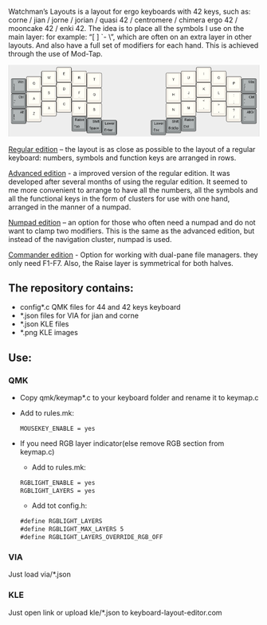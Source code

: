 Watchman’s Layouts is a layout for ergo keyboards with 42 keys, such as: corne / jian / jorne / jorian / quasi 42 / centromere / chimera ergo 42 / mooncake 42 / enki 42. The idea is to place all the symbols I use on the main layer: for example: “[  ] `- \”, which are often on an extra layer in other layouts. And also have a full set of modifiers for each hand. This is achieved through the use of Mod-Tap.

![Main layer](/_images/main.png )

[Regular edition](http://www.keyboard-layout-editor.com/#/gists/246772cb72fa2de02354d5cb1add6b2b)
 – the layout is as close as possible to the layout of a regular keyboard: numbers, symbols and function keys are arranged in rows.

[Advanced edition](http://www.keyboard-layout-editor.com/#/gists/d5593906579fe6564cd1701fccca1e62) - a improved version of the regular edition. It was developed after several months of using the regular edition. It seemed to me more convenient to arrange to have all the numbers, all the symbols and all the functional keys in the form of clusters for use with one hand, arranged in the manner of a numpad.

[Numpad edition](http://www.keyboard-layout-editor.com/#/gists/ac3aeb8844fee4f92e167979eb98936a)
 – an option for those who often need a numpad and do not want to clamp two modifiers.  This is the same as the advanced edition, but instead of the navigation cluster, numpad is used.

[Commander edition](http://www.keyboard-layout-editor.com/#/gists/a9f4aa4ac14d66351b3cfa98a42d9165) - Option for working with dual-pane file managers. they only need F1-F7. Also, the Raise layer is symmetrical for both halves.

## The repository contains:
* config*.c QMK files for 44 and 42 keys keyboard
* *.json files for VIA for jian and corne
* *.json KLE files 
* *.png KLE images

## Use:
### QMK
* Copy qmk/keymap*.c to your keyboard folder and rename it to keymap.c
* Add to rules.mk:
  ```
  MOUSEKEY_ENABLE = yes
  ```

* If you need RGB layer indicator(else remove RGB section from keymap.c)
  * Add to rules.mk:
  ```
  RGBLIGHT_ENABLE = yes
  RGBLIGHT_LAYERS = yes
  ```

  * Add tot config.h:
  ```
  #define RGBLIGHT_LAYERS
  #define RGBLIGHT_MAX_LAYERS 5
  #define RGBLIGHT_LAYERS_OVERRIDE_RGB_OFF
  ```

### VIA
Just load via/*.json 

### KLE
Just open link or upload kle/*.json to keyboard-layout-editor.com
